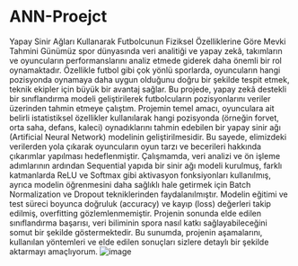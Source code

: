 # ANN-Proejct
Yapay Sinir Ağları Kullanarak Futbolcunun Fiziksel Özelliklerine Göre Mevki Tahmini
Günümüz spor dünyasında veri analitiği ve yapay zekâ, takımların ve oyuncuların performanslarını analiz etmede giderek daha önemli bir rol oynamaktadır. Özellikle futbol gibi çok yönlü sporlarda, oyuncuların hangi pozisyonda oynamaya daha uygun olduğunu doğru bir şekilde tespit etmek, teknik ekipler için büyük bir avantaj sağlar. Bu projede, yapay zekâ destekli bir sınıflandırma modeli geliştirilerek futbolcuların pozisyonlarını veriler üzerinden tahmin etmeye çalıştım.
Projemin temel amacı, oyunculara ait belirli istatistiksel özellikler kullanılarak hangi pozisyonda (örneğin forvet, orta saha, defans, kaleci) oynadıklarını tahmin edebilen bir yapay sinir ağı (Artificial Neural Network) modelinin geliştirilmesidir. Bu sayede, elimizdeki verilerden yola çıkarak oyuncuların oyun tarzı ve becerileri hakkında çıkarımlar yapılması hedeflenmiştir.
Çalışmamda, veri analizi ve ön işleme adımlarının ardından Sequential yapıda bir sinir ağı modeli kurulmuş, farklı katmanlarda ReLU ve Softmax gibi aktivasyon fonksiyonları kullanılmış, ayrıca modelin öğrenmesini daha sağlıklı hale getirmek için Batch Normalization ve Dropout tekniklerinden faydalanılmıştır.
Modelin eğitimi ve test süreci boyunca doğruluk (accuracy) ve kayıp (loss) değerleri takip edilmiş, overfitting gözlemlenmemiştir. Projenin sonunda elde edilen sınıflandırma başarısı, veri biliminin spora nasıl katkı sağlayabileceğini somut bir şekilde göstermektedir.
Bu sunumda, projenin aşamalarını, kullanılan yöntemleri ve elde edilen sonuçları sizlere detaylı bir şekilde aktarmayı amaçlıyorum.
![image](https://github.com/user-attachments/assets/b98bf640-1d7a-4dc1-a906-655af2ce5992)
